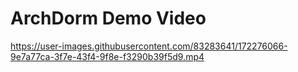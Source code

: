 # ArchDorm Demo Video

https://user-images.githubusercontent.com/83283641/172276066-9e7a77ca-3f7e-43f4-9f8e-f3290b39f5d9.mp4
